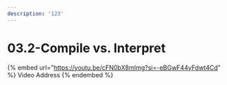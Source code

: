 ```yaml
---
description: '123'
---
```


# 03.2-Compile vs. Interpret

{% embed url="https://youtu.be/cFN0bX8mlmg?si=-eBGwF44yFdwt4Cd" %}
Video Address
{% endembed %}
